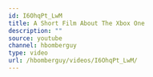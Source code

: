 ```yaml
---
id: I6OhqPt_LwM
title: A Short Film About The Xbox One
description: ""
source: youtube
channel: hbomberguy
type: video
url: /hbomberguy/videos/I6OhqPt_LwM/
---
```

